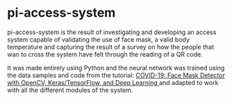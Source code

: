 # pi-access-system

pi-access-system is the result of investigating and developing an access system capable of validating the use of face mask, a valid body temperature and capturing the result of a survey on how the people that wan to cross the system have felt through the reading of a QR code.

It was made entirely using Python and the neural network was trained using the data samples and code from the tutorial: [COVID-19: Face Mask Detector with OpenCV, Keras/TensorFlow, and Deep Learning
](https://www.pyimagesearch.com/2020/05/04/covid-19-face-mask-detector-with-opencv-keras-tensorflow-and-deep-learning/) and adapted to work with all the different modules of the system.
